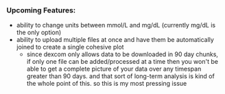 ### Upcoming Features: 
  - ability to change units between mmol/L and mg/dL (currently mg/dL is the only option)
  - ability to upload multiple files at once and have them be automatically joined to create a single cohesive plot
      - since dexcom only allows data to be downloaded in 90 day chunks, if only one file can be added/processed at a time
        then you won't be able to get a complete picture of your data over any timespan greater than 90 days. and that sort of
        long-term analysis is kind of the whole point of this. so this is my most pressing issue
